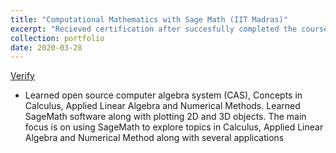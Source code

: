 ```yaml
---
title: "Computational Mathematics with Sage Math (IIT Madras)"
excerpt: "Recieved certification after succesfully completed the course using python"
collection: portfolio
date: 2020-03-28
---
```

[Verify](https://drive.google.com/file/d/1Qp8OlHM_cBg11TbD5UwFV9r5eprL-3hB/view?usp=sharing) 


* Learned open source computer algebra system (CAS), Concepts in Calculus, Applied Linear Algebra and
Numerical Methods. Learned SageMath software along with plotting 2D and 3D objects. The main focus
is on using SageMath to explore topics in Calculus, Applied Linear Algebra and Numerical Method along
with several applications

